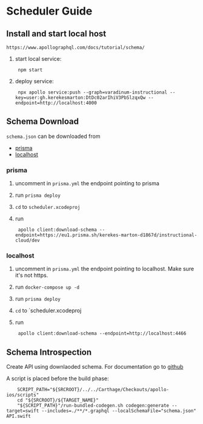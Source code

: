 
# Scheduler Guide

## Install and start local host

    https://www.apollographql.com/docs/tutorial/schema/

1. start local service:
        
        npm start

2. deploy service:

        npx apollo service:push --graph=varadinum-instructional --key=user:gh.kerekesmarton:DtDc02arIhiV3PbSlzqxQw --endpoint=http://localhost:4000





## Schema Download

`schema.json` can be downloaded from
- [prisma](https://github.com/apollographql/apollo-tooling#apollo-clientdownload-schema-output)
- [localhost](http://localhost:4466)


### prisma
1. uncomment in `prisma.yml` the endpoint pointing to prisma
2. run `prisma deploy` 
3. `cd` to `scheduler.xcodeproj`
4. run 
        
        apollo client:download-schema --endpoint=https://eu1.prisma.sh/kerekes-marton-d1867d/instructional-cloud/dev

### localhost
1. uncomment in `prisma.yml` the endpoint pointing to localhost. Make sure it's not https.
2. run `docker-compose up -d`
3. run `prisma deploy`
4. `cd` to `scheduler.xcodeproj
5. run

        apollo client:download-schema --endpoint=http://localhost:4466


## Schema Introspection

Create API using downlaoded schema. For documentation go to [github](https://github.com/apollographql/apollo-tooling#apollo-clientcodegen-output)

A script is placed before the build phase:

        SCRIPT_PATH="${SRCROOT}/../../Carthage/Checkouts/apollo-ios/scripts"
        cd "${SRCROOT}/${TARGET_NAME}"
        "${SCRIPT_PATH}"/run-bundled-codegen.sh codegen:generate --target=swift --includes=./**/*.graphql --localSchemaFile="schema.json" API.swift
        
        
